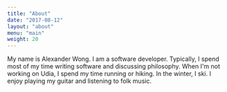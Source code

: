 ```yaml
---
title: "About"
date: "2017-08-12"
layout: "about"
menu: "main"
weight: 20
---
```


My name is Alexander Wong. I am a software developer. Typically, I spend most of my time writing software and discussing philosophy. When I'm not working on Udia, I spend my time running or hiking. In the winter, I ski. I enjoy playing my guitar and listening to folk music.


